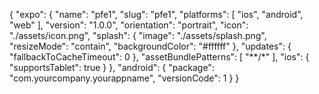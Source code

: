 {
  "expo": {
    "name": "pfe1",
    "slug": "pfe1",
    "platforms": [
      "ios",
      "android",
      "web"
    ],
    "version": "1.0.0",
    "orientation": "portrait",
    "icon": "./assets/icon.png",
    "splash": {
      "image": "./assets/splash.png",
      "resizeMode": "contain",
      "backgroundColor": "#ffffff"
    },
    "updates": {
      "fallbackToCacheTimeout": 0
    },
    "assetBundlePatterns": [
      "**/*"
    ],
    "ios": {
      "supportsTablet": true
    }
  },
  "android": {
    "package": "com.yourcompany.yourappname",
    "versionCode": 1
  }
}
